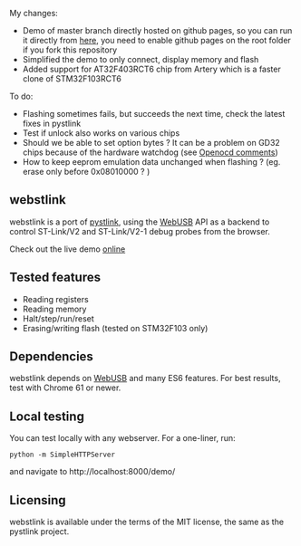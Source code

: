 My changes:
* Demo of master branch directly hosted on github pages, so you can run it directly from [here](https://candas1.github.io/webstlink/), you need to enable github pages on the root folder if you fork this repository
* Simplified the demo to only connect, display memory and flash
* Added support for AT32F403RCT6 chip from Artery which is a faster clone of STM32F103RCT6

To do:
* Flashing sometimes fails, but succeeds the next time, check the latest fixes in pystlink
* Test if unlock also works on various chips
* Should we be able to set option bytes ? It can be a problem on GD32 chips because of the hardware watchdog (see [Openocd comments](https://github.com/openocd-org/openocd/blob/9501b263e0ae127b012f5c5e3ba5dffcc7daa8d1/src/flash/nor/stm32f1x.c#L875))
* How to keep eeprom emulation data unchanged when flashing ? (eg. erase only before 0x08010000 ? ) 

webstlink
---------
webstlink is a port of [pystlink](https://github.com/pavelrevak/pystlink), using the [WebUSB](https://wicg.github.io/webusb/) API as a backend to control ST-Link/V2 and ST-Link/V2-1 debug probes from the browser.

Check out the live demo [online](https://devanlai.github.io/webstlink/demo/) 

Tested features
---------------
* Reading registers
* Reading memory
* Halt/step/run/reset
* Erasing/writing flash (tested on STM32F103 only)

Dependencies
------------
webstlink depends on [WebUSB](https://caniuse.com/#feat=webusb) and many ES6 features.
For best results, test with Chrome 61 or newer.

Local testing
-------------
You can test locally with any webserver. For a one-liner, run:

    python -m SimpleHTTPServer

and navigate to http://localhost:8000/demo/

Licensing
---------
webstlink is available under the terms of the MIT license, the same as the pystlink project.
